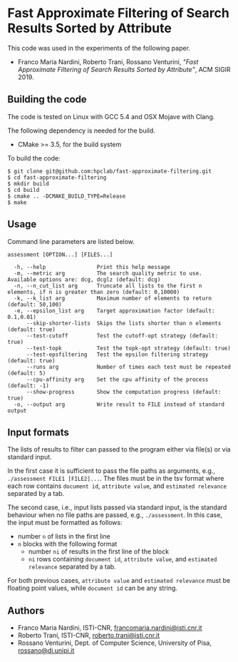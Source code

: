 Fast Approximate Filtering of Search Results Sorted by Attribute
====

This code was used in the experiments of the following paper.

* Franco Maria Nardini, Roberto Trani, Rossano Venturini, _"Fast Approximate Filtering of Search Results Sorted by Attribute"_, ACM SIGIR 2019.


Building the code
-----------------

The code is tested on Linux with GCC 5.4 and OSX Mojave with Clang.

The following dependency is needed for the build.

* CMake >= 3.5, for the build system

To build the code:

    $ git clone git@github.com:hpclab/fast-approximate-filtering.git
    $ cd fast-approximate-filtering
    $ mkdir build
    $ cd build
    $ cmake .. -DCMAKE_BUILD_TYPE=Release
    $ make


Usage
-----------------------

Command line parameters are listed below.

    assessment [OPTION...] [FILES...]
    
      -h, --help                Print this help message
      -m, --metric arg          The search quality metric to use. Available options are: dcg, dcglz (default: dcg)
      -n, --n_cut_list arg      Truncate all lists to the first n elements, if n is greater than zero (default: 0,10000)
      -k, --k_list arg          Maximum number of elements to return (default: 50,100)
      -e, --epsilon_list arg    Target approximation factor (default: 0.1,0.01)
          --skip-shorter-lists  Skips the lists shorter than n elements (default: true)
          --test-cutoff         Test the cutoff-opt strategy (default: true)
          --test-topk           Test the topk-opt strategy (default: true)
          --test-epsfiltering   Test the epsilon filtering strategy (default: true)
          --runs arg            Number of times each test must be repeated (default: 5)
          --cpu-affinity arg    Set the cpu affinity of the process (default: -1)
          --show-progress       Show the computation progress (default: true)
      -o, --output arg          Write result to FILE instead of standard output


Input formats
-----------------------

The lists of results to filter can passed to the program either via file(s) or via standard input.

In the first case it is sufficient to pass the file paths as arguments, e.g., `./assessment FILE1 [FILE2]...`.
The files must be in the tsv format where each row contains `document id`, `attribute value`, and `estimated relevance` separated by a tab.

The second case, i.e., input lists passed via standard input, is the standard behaviour when no file paths are passed, e.g., `./assessment`.
In this case, the input must be formatted as follows:
* number `n` of lists in the first line
* `n` blocks with the following format
    * number `ni` of results in the first line of the block
    * `ni` rows containing `document id`, `attribute value`, and `estimated relevance` separated by a tab.

For both previous cases, `attribute value` and `estimated relevance` must be floating point values, while `document id` can be any string.


Authors
-------

* Franco Maria Nardini, ISTI-CNR, <francomaria.nardini@isti.cnr.it>
* Roberto Trani, ISTI-CNR, <roberto.trani@isti.cnr.it>
* Rossano Venturini, Dept. of Computer Science, University of Pisa, <rossano@di.unipi.it>

